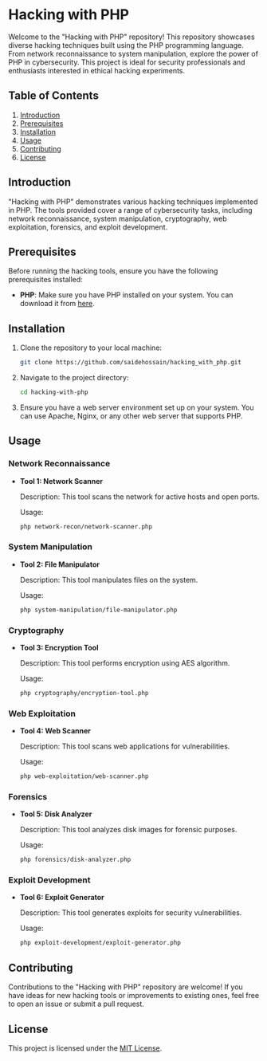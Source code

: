 # Hacking with PHP

Welcome to the "Hacking with PHP" repository! This repository showcases diverse hacking techniques built using the PHP programming language. From network reconnaissance to system manipulation, explore the power of PHP in cybersecurity. This project is ideal for security professionals and enthusiasts interested in ethical hacking experiments.

## Table of Contents

1. [Introduction](#introduction)
2. [Prerequisites](#prerequisites)
3. [Installation](#installation)
4. [Usage](#usage)
5. [Contributing](#contributing)
6. [License](#license)

## Introduction

"Hacking with PHP" demonstrates various hacking techniques implemented in PHP. The tools provided cover a range of cybersecurity tasks, including network reconnaissance, system manipulation, cryptography, web exploitation, forensics, and exploit development.

## Prerequisites

Before running the hacking tools, ensure you have the following prerequisites installed:

- **PHP**: Make sure you have PHP installed on your system. You can download it from [here](https://www.php.net/downloads.php).

## Installation

1. Clone the repository to your local machine:

    ```bash
    git clone https://github.com/saidehossain/hacking_with_php.git
    ```

2. Navigate to the project directory:

    ```bash
    cd hacking-with-php
    ```

3. Ensure you have a web server environment set up on your system. You can use Apache, Nginx, or any other web server that supports PHP.

## Usage

### Network Reconnaissance

- **Tool 1: Network Scanner**
  
  Description: This tool scans the network for active hosts and open ports.
  
  Usage:
  
  ```bash
  php network-recon/network-scanner.php
  ```

### System Manipulation

- **Tool 2: File Manipulator**
  
  Description: This tool manipulates files on the system.
  
  Usage:
  
  ```bash
  php system-manipulation/file-manipulator.php
  ```

### Cryptography

- **Tool 3: Encryption Tool**
  
  Description: This tool performs encryption using AES algorithm.
  
  Usage:
  
  ```bash
  php cryptography/encryption-tool.php
  ```

### Web Exploitation

- **Tool 4: Web Scanner**
  
  Description: This tool scans web applications for vulnerabilities.
  
  Usage:
  
  ```bash
  php web-exploitation/web-scanner.php
  ```

### Forensics

- **Tool 5: Disk Analyzer**
  
  Description: This tool analyzes disk images for forensic purposes.
  
  Usage:
  
  ```bash
  php forensics/disk-analyzer.php
  ```

### Exploit Development

- **Tool 6: Exploit Generator**
  
  Description: This tool generates exploits for security vulnerabilities.
  
  Usage:
  
  ```bash
  php exploit-development/exploit-generator.php
  ```

## Contributing

Contributions to the "Hacking with PHP" repository are welcome! If you have ideas for new hacking tools or improvements to existing ones, feel free to open an issue or submit a pull request.

## License

This project is licensed under the [MIT License](LICENSE).
